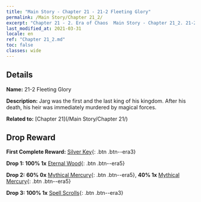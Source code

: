 ```yaml
---
title: "Main Story - Chapter 21 - 21-2 Fleeting Glory"
permalink: /Main Story/Chapter 21_2/
excerpt: "Chapter 21 - 2. Era of Chaos  Main Story - Chapter 21_2. 21-2 Fleeting Glory"
last_modified_at: 2021-03-31
locale: en
ref: "Chapter 21_2.md"
toc: false
classes: wide
---
```


## Details

 **Name:** 21-2 Fleeting Glory

 **Description:** Jarg was the first and the last king of his kingdom. After his death, his heir was immediately murdered by magical forces.

 **Related to:** [Chapter 21](/Main Story/Chapter 21/)

## Drop Reward

 **First Complete Reward:** [Silver Key](/Items/con_693/){: .btn .btn--era3}

 **Drop 1:** **100% 1x** [Eternal Wood](/Items/mat_69/){: .btn .btn--era5}

 **Drop 2:** **60% 0x** [Mythical Mercury](/Items/mat_63/){: .btn .btn--era5}, **40% 1x** [Mythical Mercury](/Items/mat_63/){: .btn .btn--era5}

 **Drop 3:** **100% 1x** [Spell Scrolls](/Items/con_694/){: .btn .btn--era3}

